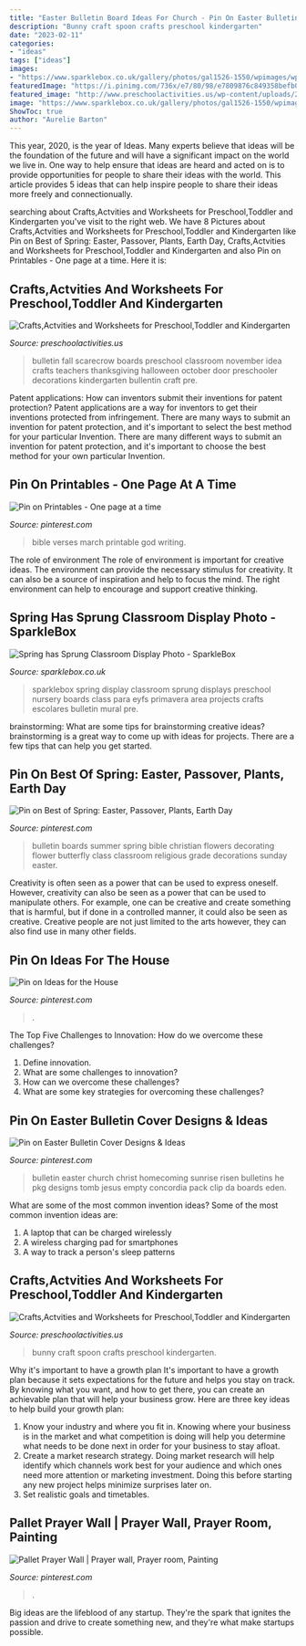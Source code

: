 ```yaml
---
title: "Easter Bulletin Board Ideas For Church - Pin On Easter Bulletin Cover Designs &amp; Ideas"
description: "Bunny craft spoon crafts preschool kindergarten"
date: "2023-02-11"
categories:
- "ideas"
tags: ["ideas"]
images:
- "https://www.sparklebox.co.uk/gallery/photos/gal1526-1550/wpimages/wp2d68f15d_06.png"
featuredImage: "https://i.pinimg.com/736x/e7/80/98/e7809876c849358befb0341a7509df06.jpg"
featured_image: "http://www.preschoolactivities.us/wp-content/uploads/2015/06/spoon-bunny-craft.jpg"
image: "https://www.sparklebox.co.uk/gallery/photos/gal1526-1550/wpimages/wp2d68f15d_06.png"
ShowToc: true
author: "Aurelie Barton"
---
```



This year, 2020, is the year of Ideas. Many experts believe that ideas will be the foundation of the future and will have a significant impact on the world we live in. One way to help ensure that ideas are heard and acted on is to provide opportunities for people to share their ideas with the world. This article provides 5 ideas that can help inspire people to share their ideas more freely and connectionually.

	

		
searching about Crafts,Actvities and Worksheets for Preschool,Toddler and Kindergarten you've visit to the right web. We have 8 Pictures about Crafts,Actvities and Worksheets for Preschool,Toddler and Kindergarten like Pin on Best of Spring: Easter, Passover, Plants, Earth Day, Crafts,Actvities and Worksheets for Preschool,Toddler and Kindergarten and also Pin on Printables - One page at a time. Here it is:
		
    
## Crafts,Actvities And Worksheets For Preschool,Toddler And Kindergarten

<img loading=lazy src="http://www.preschoolactivities.us/wp-content/uploads/2015/10/Fall-Bulletin-Board.jpg" onerror="this.onerror=null;this.src='https://tse2.mm.bing.net/th?id=OIP.HB97DKZUsqyTypFTG4yMegHaLG&amp;pid=15.1';" alt="Crafts,Actvities and Worksheets for Preschool,Toddler and Kindergarten">

_Source: preschoolactivities.us_

>bulletin fall scarecrow boards preschool classroom november idea crafts teachers thanksgiving halloween october door preschooler decorations kindergarten bullentin craft pre. 

	

Patent applications: How can inventors submit their inventions for patent protection?
Patent applications are a way for inventors to get their inventions protected from infringement. There are many ways to submit an invention for patent protection, and it's important to select the best method for your particular Invention. 
There are many different ways to submit an invention for patent protection, and it's important to choose the best method for your own particular Invention.

    
## Pin On Printables - One Page At A Time

<img loading=lazy src="https://i.pinimg.com/736x/2b/e3/08/2be3081feb0c22fdc9d3cc9f08938e33--printable-bible-verses.jpg" onerror="this.onerror=null;this.src='https://tse1.mm.bing.net/th?id=OIP.9xGAYr3OxDzwRV-U77NKngHaK4&amp;pid=15.1';" alt="Pin on Printables - One page at a time">

_Source: pinterest.com_

>bible verses march printable god writing. 

	

The role of environment
The role of environment is important for creative ideas. The environment can provide the necessary stimulus for creativity. It can also be a source of inspiration and help to focus the mind. The right environment can help to encourage and support creative thinking.

    
## Spring Has Sprung Classroom Display Photo - SparkleBox

<img loading=lazy src="https://www.sparklebox.co.uk/gallery/photos/gal1526-1550/wpimages/wp2d68f15d_06.png" onerror="this.onerror=null;this.src='https://tse4.mm.bing.net/th?id=OIP.AOFqkAH8QtYaIt8Bz3RjWgHaFY&amp;pid=15.1';" alt="Spring has Sprung Classroom Display Photo - SparkleBox">

_Source: sparklebox.co.uk_

>sparklebox spring display classroom sprung displays preschool nursery boards class para eyfs primavera area projects crafts escolares bulletin mural pre. 

	

brainstorming: What are some tips for brainstorming creative ideas?
brainstorming is a great way to come up with ideas for projects. There are a few tips that can help you get started.

    
## Pin On Best Of Spring: Easter, Passover, Plants, Earth Day

<img loading=lazy src="https://i.pinimg.com/736x/e7/80/98/e7809876c849358befb0341a7509df06.jpg" onerror="this.onerror=null;this.src='https://tse2.mm.bing.net/th?id=OIP.tdwCzRXq8LZUuTMQfPuZyAHaJ3&amp;pid=15.1';" alt="Pin on Best of Spring: Easter, Passover, Plants, Earth Day">

_Source: pinterest.com_

>bulletin boards summer spring bible christian flowers decorating flower butterfly class classroom religious grade decorations sunday easter. 

	

Creativity is often seen as a power that can be used to express oneself. However, creativity can also be seen as a power that can be used to manipulate others. For example, one can be creative and create something that is harmful, but if done in a controlled manner, it could also be seen as creative. Creative people are not just limited to the arts however, they can also find use in many other fields.

    
## Pin On Ideas For The House

<img loading=lazy src="https://i.pinimg.com/736x/a8/ab/fc/a8abfc46fca42e3f0d2191103265c02c.jpg" onerror="this.onerror=null;this.src='https://tse3.mm.bing.net/th?id=OIP.Om_jb4Ld2Hr5kQZM5-0BmQHaL5&amp;pid=15.1';" alt="Pin on Ideas for the House">

_Source: pinterest.com_

>. 

	

The Top Five Challenges to Innovation: How do we overcome these challenges?
1. Define innovation.
2. What are some challenges to innovation? 
3. How can we overcome these challenges? 
4. What are some key strategies for overcoming these challenges?

    
## Pin On Easter Bulletin Cover Designs &amp; Ideas

<img loading=lazy src="https://i.pinimg.com/736x/c6/da/8c/c6da8c46569205c004e5b78ff55183e0.jpg" onerror="this.onerror=null;this.src='https://tse2.mm.bing.net/th?id=OIP.0iBGHX_1Y_hUNpJeeh_JlQAAAA&amp;pid=15.1';" alt="Pin on Easter Bulletin Cover Designs &amp; Ideas">

_Source: pinterest.com_

>bulletin easter church christ homecoming sunrise risen bulletins he pkg designs tomb jesus empty concordia pack clip da boards eden. 

	

What are some of the most common invention ideas?
Some of the most common invention ideas are: 
1. A laptop that can be charged wirelessly
2. A wireless charging pad for smartphones
3. A way to track a person's sleep patterns

    
## Crafts,Actvities And Worksheets For Preschool,Toddler And Kindergarten

<img loading=lazy src="http://www.preschoolactivities.us/wp-content/uploads/2015/06/spoon-bunny-craft.jpg" onerror="this.onerror=null;this.src='https://tse4.mm.bing.net/th?id=OIP.5-Vjb6KfucimYV73ETvdJAHaLs&amp;pid=15.1';" alt="Crafts,Actvities and Worksheets for Preschool,Toddler and Kindergarten">

_Source: preschoolactivities.us_

>bunny craft spoon crafts preschool kindergarten. 

	

Why it's important to have a growth plan
It's important to have a growth plan because it sets expectations for the future and helps you stay on track. By knowing what you want, and how to get there, you can create an achievable plan that will help your business grow. Here are three key ideas to help build your growth plan: 
1. Know your industry and where you fit in. Knowing where your business is in the market and what competition is doing will help you determine what needs to be done next in order for your business to stay afloat. 
2. Create a market research strategy. Doing market research will help identify which channels work best for your audience and which ones need more attention or marketing investment. Doing this before starting any new project helps minimize surprises later on. 
3. Set realistic goals and timetables.

    
## Pallet Prayer Wall | Prayer Wall, Prayer Room, Painting

<img loading=lazy src="https://i.pinimg.com/736x/dc/5b/0e/dc5b0e129067453c3d820528ad3cf511--prayer-wall-diy-upcycling.jpg" onerror="this.onerror=null;this.src='https://tse3.mm.bing.net/th?id=OIP.BObwrLu8cPEFbfEG8u8bhAHaHa&amp;pid=15.1';" alt="Pallet Prayer Wall | Prayer wall, Prayer room, Painting">

_Source: pinterest.com_

>. 

	

Big ideas are the lifeblood of any startup. They're the spark that ignites the passion and drive to create something new, and they're what make startups possible.

